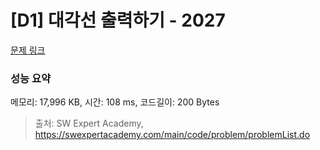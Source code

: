 # [D1] 대각선 출력하기 - 2027 

[문제 링크](https://swexpertacademy.com/main/code/problem/problemDetail.do?contestProbId=AV5QFuZ6As0DFAUq) 

### 성능 요약

메모리: 17,996 KB, 시간: 108 ms, 코드길이: 200 Bytes



> 출처: SW Expert Academy, https://swexpertacademy.com/main/code/problem/problemList.do